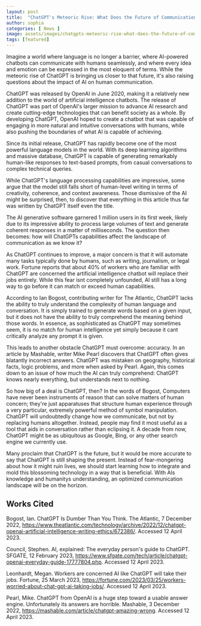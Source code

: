 ```yaml
---
layout: post
title:  "ChatGPT's Meteoric Rise: What Does the Future of Communication Look Like?"
author: sophia
categories: [ News ]
image: assets/images/chatgpts-meteoric-rise-what-does-the-future-of-communication-look-like.png
tags: [featured]
---
```


Imagine a world where language is no longer a barrier, where AI-powered chatbots can communicate with humans seamlessly, and where every idea and emotion can be expressed in the most eloquent of terms. While the meteoric rise of ChatGPT is bringing us closer to that future, it's also raising questions about the impact of AI on human communication. 

ChatGPT was released by OpenAI in June 2020, making it a relatively new addition to the world of artificial intelligence chatbots. The release of ChatGPT was part of OpenAI's larger mission to advance AI research and create cutting-edge technologies that can benefit society as a whole. By developing ChatGPT, OpenAI hoped to create a chatbot that was capable of engaging in more natural and intuitive conversations with humans, while also pushing the boundaries of what AI is capable of achieving.

Since its initial release, ChatGPT has rapidly become one of the most powerful language models in the world. With its deep learning algorithms and massive database, ChatGPT is capable of generating remarkably human-like responses to text-based prompts, from casual conversations to complex technical queries.

While ChatGPT's language processing capabilities are impressive, some argue that the model still falls short of human-level writing in terms of creativity, coherence, and context awareness. Those dismissive of the AI might be surprised, then, to discover that everything in this article thus far was written by ChatGPT itself  even the title.

The AI generative software garnered 1 million users in its first week, likely due to its impressive ability to process large volumes of text and generate coherent responses in a matter of milliseconds. The question then becomes: how will ChatGPTs capabilities affect the landscape of communication as we know it?

As ChatGPT continues to improve, a major concern is that it will automate many tasks typically done by humans, such as writing, journalism, or legal work. Fortune reports that about 40% of workers who are familiar with ChatGPT are concerned the artificial intelligence chatbot will replace their jobs entirely. While this fear isnt completely unfounded, AI still has a long way to go before it can match or exceed human capabilities. 

According to Ian Bogost, contributing writer for The Atlantic, ChatGPT lacks the ability to truly understand the complexity of human language and conversation. It is simply trained to generate words based on a given input, but it does not have the ability to truly comprehend the meaning behind those words. In essence, as sophisticated as ChatGPT may sometimes seem, it is no match for human intelligence yet simply because it cant critically analyze any prompt it is given. 

This leads to another obstacle ChatGPT must overcome: accuracy. In an article by Mashable, writer Mike Pearl discovers that ChatGPT often gives blatantly incorrect answers. ChatGPT was mistaken on geography, historical facts, logic problems, and more when asked by Pearl. Again, this comes down to an issue of how much the AI can truly comprehend: ChatGPT knows nearly everything, but understands next to nothing.

So how big of a deal is ChatGPT, then? In the words of Bogost, Computers have never been instruments of reason that can solve matters of human concern; they're just apparatuses that structure human experience through a very particular, extremely powerful method of symbol manipulation. ChatGPT will undoubtedly change how we communicate, but not by replacing humans altogether. Instead, people may find it most useful as a tool that aids in conversation rather than eclipsing it. A decade from now, ChatGPT might be as ubiquitous as Google, Bing, or any other search engine we currently use.

Many proclaim that ChatGPT is the future, but it would be more accurate to say that ChatGPT is still shaping the present. Instead of fear-mongering about how it might ruin lives, we should start learning how to integrate and mold this blossoming technology in a way that is beneficial. With AIs knowledge and humanitys understanding, an optimized communication landscape will be on the horizon.

## Works Cited

Bogost, Ian. ChatGPT Is Dumber Than You Think. The Atlantic, 7 December 2022, https://www.theatlantic.com/technology/archive/2022/12/chatgpt-openai-artificial-intelligence-writing-ethics/672386/. Accessed 12 April 2023.

Council, Stephen. AI, explained: The everyday person's guide to ChatGPT. SFGATE, 12 February 2023, https://www.sfgate.com/tech/article/chatgpt-openai-everyday-guide-17777804.php. Accessed 12 April 2023.

Leonhardt, Megan. Workers are concerned AI like ChatGPT will take their jobs. Fortune, 25 March 2023, https://fortune.com/2023/03/25/workers-worried-about-chat-gpt-ai-taking-jobs/. Accessed 12 April 2023.

Pearl, Mike. ChatGPT from OpenAI is a huge step toward a usable answer engine. Unfortunately its answers are horrible. Mashable, 3 December 2022, https://mashable.com/article/chatgpt-amazing-wrong. Accessed 12 April 2023.


